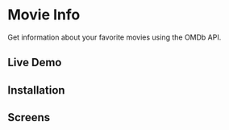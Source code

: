 # Movie Info
Get information about your favorite movies using the OMDb API.

## Live Demo

## Installation

## Screens

